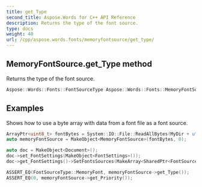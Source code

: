 ```yaml
---
title: get_Type
second_title: Aspose.Words for C++ API Reference
description: Returns the type of the font source. 
type: docs
weight: 40
url: /cpp/aspose.words.fonts/memoryfontsource/get_type/
---
```

## MemoryFontSource.get_Type method


Returns the type of the font source.

```cpp
Aspose::Words::Fonts::FontSourceType Aspose::Words::Fonts::MemoryFontSource::get_Type() override
```


## Examples




Shows how to use a byte array with data from a font file as a font source. 
```cpp
ArrayPtr<uint8_t> fontBytes = System::IO::File::ReadAllBytes(MyDir + u"Alte DIN 1451 Mittelschrift.ttf");
auto memoryFontSource = MakeObject<MemoryFontSource>(fontBytes, 0);

auto doc = MakeObject<Document>();
doc->set_FontSettings(MakeObject<FontSettings>());
doc->get_FontSettings()->SetFontsSources(MakeArray<SharedPtr<FontSourceBase>>({memoryFontSource}));

ASSERT_EQ(FontSourceType::MemoryFont, memoryFontSource->get_Type());
ASSERT_EQ(0, memoryFontSource->get_Priority());
```

